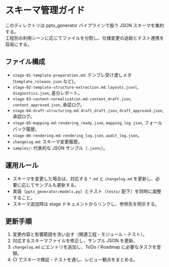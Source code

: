 # スキーマ管理ガイド

このディレクトリは pptx_generator パイプラインで扱う JSON スキーマを集約する。  
工程別の利用シーンに応じてファイルを分割し、仕様変更の追跡とテスト連携を容易にする。

## ファイル構成
- `stage-01-template-preparation.md`: テンプレ受け渡しメタ (`template_release.json` など)。
- `stage-02-template-structure-extraction.md`: `layouts.jsonl`, `diagnostics.json`, 差分レポート。
- `stage-03-content-normalization.md`: `content_draft.json`, `content_approved.json`, 承認ログ。
- `stage-04-draft-structuring.md`: `draft_draft.json`, `draft_approved.json`, 承認ログ。
- `stage-05-mapping.md`: `rendering_ready.json`, `mapping_log.json`, フォールバック履歴。
- `stage-06-rendering.md`: `rendering_log.json`, `audit_log.json`。
- `changelog.md`: スキーマ変更履歴。
- `samples/`: 代表的な JSON サンプル（`.jsonc`）。

## 運用ルール
- スキーマを変更した場合は、対応する `*.md` と `changelog.md` を更新し、必要に応じてサンプルも更新する。
- 実装（`pptx_generator/models.py`）とテスト（`tests/` 配下）を同時に調整すること。
- スキーマ追加時は stage ドキュメントからリンクし、参照先を明示する。

## 更新手順
1. 変更内容と影響範囲を洗い出す（関連工程・モジュール・テスト）。
2. 対応するスキーマファイルを修正し、サンプル JSON を更新。
3. `changelog.md` にエントリを追加し、ToDo / Roadmap に必要なタスクを登録。
4. CI でスキーマ検証・テストを通し、レビュー観点をまとめる。
